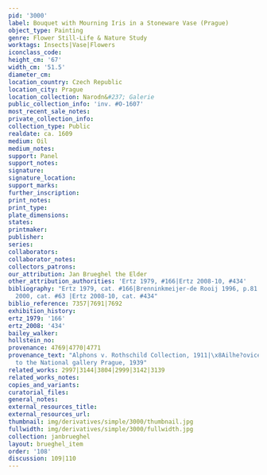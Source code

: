 ```yaml
---
pid: '3000'
label: Bouquet with Mourning Iris in a Stoneware Vase (Prague)
object_type: Painting
genre: Flower Still-Life & Nature Study
worktags: Insects|Vase|Flowers
iconclass_code:
height_cm: '67'
width_cm: '51.5'
diameter_cm:
location_country: Czech Republic
location_city: Prague
location_collection: Narodn&#237; Galerie
public_collection_info: 'inv. #O-1607'
most_recent_sale_notes:
private_collection_info:
collection_type: Public
realdate: ca. 1609
medium: Oil
medium_notes:
support: Panel
support_notes:
signature:
signature_location:
support_marks:
further_inscription:
print_notes:
print_type:
plate_dimensions:
states:
printmaker:
publisher:
series:
collaborators:
collaborator_notes:
collectors_patrons:
our_attribution: Jan Brueghel the Elder
other_attribution_authorities: 'Ertz 1979, #166|Ertz 2008-10, #434'
bibliography: "Ertz 1979, cat. #166|Brenninkmeijer-de Rooij 1996, p.81|\x8Ailhe?ovice
  2000, cat. #63 |Ertz 2008-10, cat. #434"
biblio_reference: 7357|7691|7692
exhibition_history:
ertz_1979: '166'
ertz_2008: '434'
bailey_walker:
hollstein_no:
provenance: 4769|4770|4771
provenance_text: "Alphons v. Rothschild Collection, 1911|\x8Ailhe?ovice Castle, 1939|donated
  to the National gallery Prague, 1939"
related_works: 2997|3144|3804|2999|3142|3139
related_works_notes:
copies_and_variants:
curatorial_files:
general_notes:
external_resources_title:
external_resources_url:
thumbnail: img/derivatives/simple/3000/thumbnail.jpg
fullwidth: img/derivatives/simple/3000/fullwidth.jpg
collection: janbrueghel
layout: brueghel_item
order: '108'
discussion: 109|110
---
```

